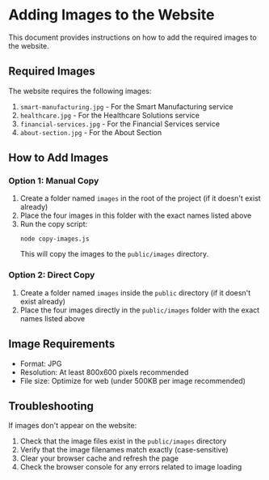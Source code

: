 # Adding Images to the Website

This document provides instructions on how to add the required images to the website.

## Required Images

The website requires the following images:

1. `smart-manufacturing.jpg` - For the Smart Manufacturing service
2. `healthcare.jpg` - For the Healthcare Solutions service
3. `financial-services.jpg` - For the Financial Services service
4. `about-section.jpg` - For the About Section

## How to Add Images

### Option 1: Manual Copy

1. Create a folder named `images` in the root of the project (if it doesn't exist already)
2. Place the four images in this folder with the exact names listed above
3. Run the copy script:
   ```
   node copy-images.js
   ```
   This will copy the images to the `public/images` directory.

### Option 2: Direct Copy

1. Create a folder named `images` inside the `public` directory (if it doesn't exist already)
2. Place the four images directly in the `public/images` folder with the exact names listed above

## Image Requirements

- Format: JPG
- Resolution: At least 800x600 pixels recommended
- File size: Optimize for web (under 500KB per image recommended)

## Troubleshooting

If images don't appear on the website:

1. Check that the image files exist in the `public/images` directory
2. Verify that the image filenames match exactly (case-sensitive)
3. Clear your browser cache and refresh the page
4. Check the browser console for any errors related to image loading 
